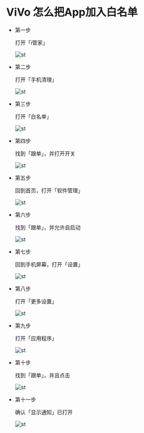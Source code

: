 # ViVo 怎么把App加入白名单

* 第一步
	
	打开「i管家」
	
	![st](https://jianminzhu.github.io/android_app_setting/vivo/pic/vivo1.png)

* 第二步
	
	打开「手机清理」
	
	![st](https://jianminzhu.github.io/android_app_setting/vivo/pic/vivo2.png)
	
* 第三步
	
	打开「白名单」
	
	![st](https://jianminzhu.github.io/android_app_setting/vivo/pic/vivo3.png)
	
* 第四步
	
	找到「跟单」，并打开开关
	
	![st](https://jianminzhu.github.io/android_app_setting/vivo/pic/vivo4.png)

* 第五步
	
	回到首页，打开「软件管理」
	
	![st](https://jianminzhu.github.io/android_app_setting/vivo/pic/vivo5.png)

* 第六步
	
	找到「跟单」，并允许自启动
	
	![st](https://jianminzhu.github.io/android_app_setting/vivo/pic/vivo6.png)

* 第七步
	
	回到手机屏幕，打开「设置」
	
	![st](https://jianminzhu.github.io/android_app_setting/vivo/pic/vivo7.png)


* 第八步
	
	打开「更多设置」
	
	![st](https://jianminzhu.github.io/android_app_setting/vivo/pic/vivo8.png)


* 第九步
	
	打开「应用程序」
	
	![st](https://jianminzhu.github.io/android_app_setting/vivo/pic/vivo9.png)

* 第十步
	
	找到「跟单」，并且点击
	
	![st](https://jianminzhu.github.io/android_app_setting/vivo/pic/vivo10.png)


* 第十一步
	
	确认「显示通知」已打开
	
	![st](https://jianminzhu.github.io/android_app_setting/vivo/pic/vivo11.png)

